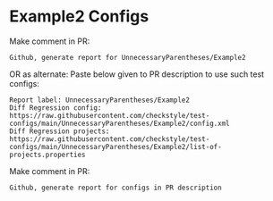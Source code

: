 # Example2 Configs
Make comment in PR:
```
Github, generate report for UnnecessaryParentheses/Example2
```
OR as alternate:
Paste below given to PR description to use such test configs:
```
Report label: UnnecessaryParentheses/Example2
Diff Regression config: https://raw.githubusercontent.com/checkstyle/test-configs/main/UnnecessaryParentheses/Example2/config.xml
Diff Regression projects: https://raw.githubusercontent.com/checkstyle/test-configs/main/UnnecessaryParentheses/Example2/list-of-projects.properties
```
Make comment in PR:
```
Github, generate report for configs in PR description
```
